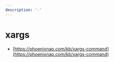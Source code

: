 ```yaml
---
description: '-'
---
```


# xargs

* [https://phoenixnap.com/kb/xargs-command](https://phoenixnap.com/kb/xargs-command)
